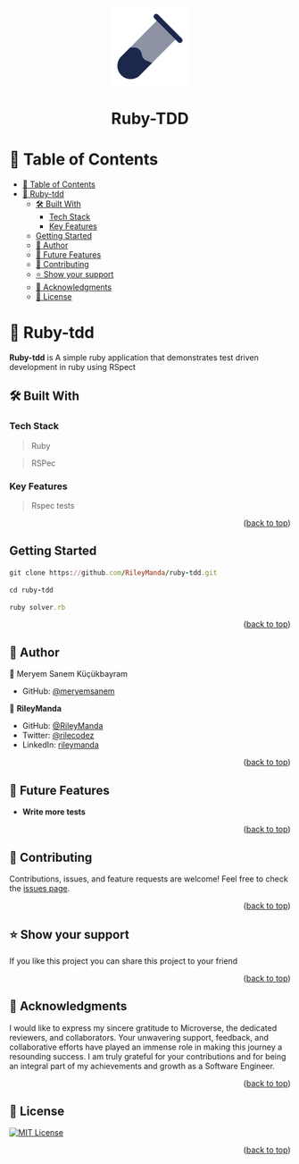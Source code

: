 <div align="center">
 <img src="app-logo.png" alt="logo" width="140"  height="auto" />
  <br/>
  <h1><b>Ruby-TDD</b></h1>

</div>

<!-- TABLE OF CONTENTS -->

# 📗 Table of Contents

- [📗 Table of Contents](#-table-of-contents)
- [📖 Ruby-tdd](#-Ruby-tdd)
  - [🛠 Built With](#-built-with)
    - [Tech Stack](#tech-stack)
    - [Key Features](#key-features)
  - [Getting Started](#getting-started)
  - [👥 Author](#-author)
  - [🔭 Future Features](#-future-features)
  - [🤝 Contributing](#-contributing)
  - [⭐️ Show your support](#️-show-your-support)
  - [🙏 Acknowledgments](#-acknowledgments)
  - [📝 License](#-license)

<!-- PROJECT DESCRIPTION -->

# 📖 Ruby-tdd <a name="about-project"></a>

**Ruby-tdd** is A simple ruby application that demonstrates test driven development in ruby using RSpect
## 🛠 Built With <a name="built-with"></a>

### Tech Stack <a name="tech-stack"></a>

> Ruby

> RSPec

<!-- Features -->

### Key Features <a name="key-features"></a>

> Rspec tests


<p align="right">(<a href="#readme-top">back to top</a>)</p>

<!-- GETTING STARTED -->

## Getting Started

```ruby
git clone https://github.com/RileyManda/ruby-tdd.git
```
```ruby
cd ruby-tdd
```
```ruby
ruby solver.rb
```

<p align="right">(<a href="#readme-top">back to top</a>)</p>

<!-- AUTHORS -->

## 👥 Author <a name="author"></a>

👤 Meryem Sanem Küçükbayram

- GitHub: [@meryemsanem](https://github.com/meryemsanem)


👤 **RileyManda**

- GitHub: [@RileyManda](https://github.com/RileyManda)
- Twitter: [@rilecodez](https://twitter.com/rileycodez)
- LinkedIn: [rileymanda](https://www.linkedin.com/in/rileymanda/)

<p align="right">(<a href="#readme-top">back to top</a>)</p>

<!-- FUTURE FEATURES -->

## 🔭 Future Features <a name="future-features"></a>

- **Write more tests**

<p align="right">(<a href="#readme-top">back to top</a>)</p>

<!-- CONTRIBUTING -->

## 🤝 Contributing <a name="contributing"></a>

Contributions, issues, and feature requests are welcome!
Feel free to check the [issues page](https://github.com/ClarenceAtim/Enumerable/issues).

<p align="right">(<a href="#readme-top">back to top</a>)</p>

<!-- SUPPORT -->

## ⭐️ Show your support <a name="support"></a>

If you like this project you can share this project to your friend

<p align="right">(<a href="#readme-top">back to top</a>)</p>

<!-- ACKNOWLEDGEMENTS -->

## 🙏 Acknowledgments <a name="acknowledgements"></a>

I would like to express my sincere gratitude to Microverse, the dedicated reviewers, and collaborators. Your unwavering support, feedback, and collaborative efforts have played an immense role in making this journey a resounding success. I am truly grateful for your contributions and for being an integral part of my achievements and growth as a Software Engineer.

<p align="right">(<a href="#readme-top">back to top</a>)</p>

<!-- LICENSE -->

## 📝 License <a name="license"></a>

[![MIT License](https://img.shields.io/badge/License-MIT-green.svg)](./LICENSE)
<p align="right">(<a href="#readme-top">back to top</a>)</p>

